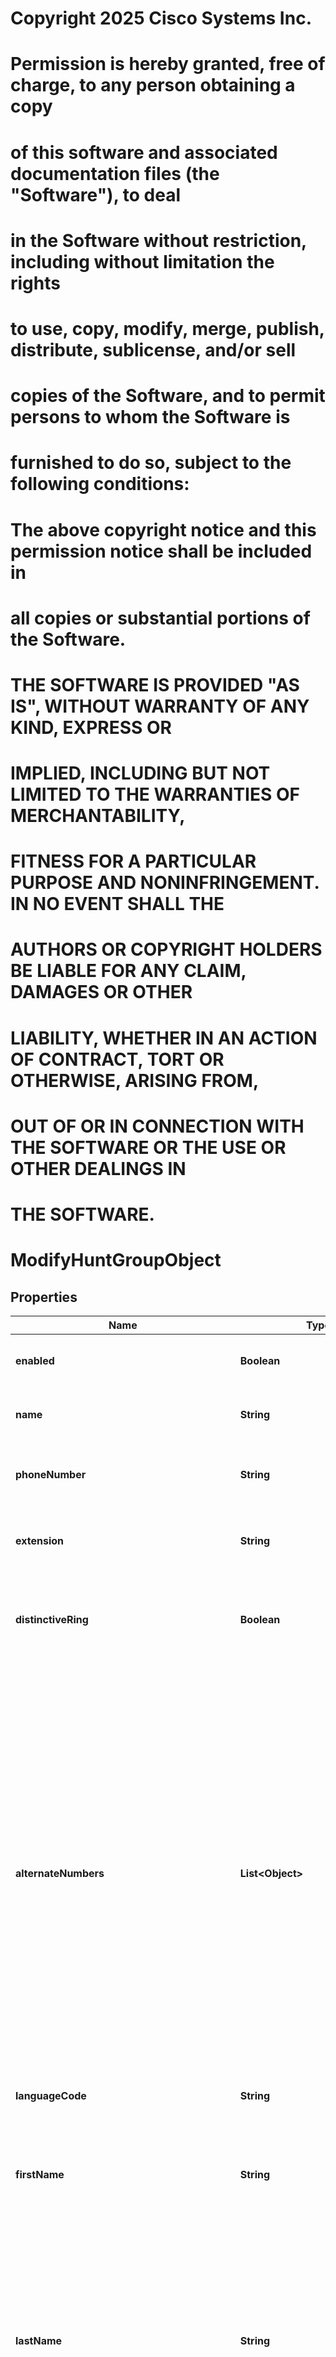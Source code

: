 <!--  Copyright 2025 Cisco Systems Inc.

Permission is hereby granted, free of charge, to any person obtaining a copy
of this software and associated documentation files (the "Software"), to deal
in the Software without restriction, including without limitation the rights
to use, copy, modify, merge, publish, distribute, sublicense, and/or sell
copies of the Software, and to permit persons to whom the Software is
furnished to do so, subject to the following conditions:

The above copyright notice and this permission notice shall be included in
all copies or substantial portions of the Software.

THE SOFTWARE IS PROVIDED "AS IS", WITHOUT WARRANTY OF ANY KIND, EXPRESS OR
IMPLIED, INCLUDING BUT NOT LIMITED TO THE WARRANTIES OF MERCHANTABILITY,
FITNESS FOR A PARTICULAR PURPOSE AND NONINFRINGEMENT. IN NO EVENT SHALL THE
AUTHORS OR COPYRIGHT HOLDERS BE LIABLE FOR ANY CLAIM, DAMAGES OR OTHER
LIABILITY, WHETHER IN AN ACTION OF CONTRACT, TORT OR OTHERWISE, ARISING FROM,
OUT OF OR IN CONNECTION WITH THE SOFTWARE OR THE USE OR OTHER DEALINGS IN
THE SOFTWARE.-->
# Copyright 2025 Cisco Systems Inc.
#
# Permission is hereby granted, free of charge, to any person obtaining a copy
# of this software and associated documentation files (the "Software"), to deal
# in the Software without restriction, including without limitation the rights
# to use, copy, modify, merge, publish, distribute, sublicense, and/or sell
# copies of the Software, and to permit persons to whom the Software is
# furnished to do so, subject to the following conditions:
#
# The above copyright notice and this permission notice shall be included in
# all copies or substantial portions of the Software.
#
# THE SOFTWARE IS PROVIDED "AS IS", WITHOUT WARRANTY OF ANY KIND, EXPRESS OR
# IMPLIED, INCLUDING BUT NOT LIMITED TO THE WARRANTIES OF MERCHANTABILITY,
# FITNESS FOR A PARTICULAR PURPOSE AND NONINFRINGEMENT. IN NO EVENT SHALL THE
# AUTHORS OR COPYRIGHT HOLDERS BE LIABLE FOR ANY CLAIM, DAMAGES OR OTHER
# LIABILITY, WHETHER IN AN ACTION OF CONTRACT, TORT OR OTHERWISE, ARISING FROM,
# OUT OF OR IN CONNECTION WITH THE SOFTWARE OR THE USE OR OTHER DEALINGS IN
# THE SOFTWARE.



# ModifyHuntGroupObject


## Properties

| Name | Type | Description | Notes |
|------------ | ------------- | ------------- | -------------|
|**enabled** | **Boolean** | Whether or not the hunt group is enabled. |  [optional] |
|**name** | **String** | Unique name for the hunt group. |  [optional] |
|**phoneNumber** | **String** | Primary phone number of the hunt group. |  [optional] |
|**extension** | **String** | Primary phone extension of the hunt group. |  [optional] |
|**distinctiveRing** | **Boolean** | Whether or not the hunt group has the distinctive ring option enabled. |  [optional] |
|**alternateNumbers** | **List&lt;Object&gt;** | The alternate numbers feature allows you to assign multiple phone numbers or extensions to a hunt group. Each number will reach the same greeting and each menu will function identically to the main number. The alternate numbers option enables you to have up to ten (10) phone numbers ring into the hunt group. |  [optional] |
|**languageCode** | **String** | Language code. |  [optional] |
|**firstName** | **String** | First name to be shown when calls are forwarded out of this hunt group. Defaults to &#x60;.&#x60;. |  [optional] |
|**lastName** | **String** | Last name to be shown when calls are forwarded out of this hunt group. Defaults to the phone number if set, otherwise defaults to call group name. |  [optional] |
|**timeZone** | **String** | Time zone for the hunt group. |  [optional] |
|**callPolicies** | [**PostHuntGroupCallPolicyObject**](PostHuntGroupCallPolicyObject.md) |  |  [optional] |
|**agents** | **List&lt;Object&gt;** | People, workspaces and virtual lines that are eligible to  receive calls. |  [optional] |
|**huntGroupCallerIdForOutgoingCallsEnabled** | **Boolean** | Enable the hunt group to be used as the caller ID when the agent places outgoing calls. When set to true the hunt group&#39;s caller ID will be used. |  [optional] |



